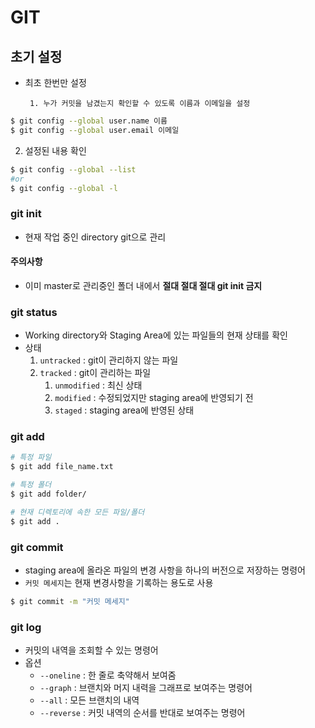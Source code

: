 # GIT

## 초기 설정

- 최초 한번만 설정

       1. 누가 커밋을 남겼는지 확인할 수 있도록 이름과 이메일을 설정

```bash
$ git config --global user.name 이름
$ git config --global user.email 이메일
```

2. 설정된 내용 확인

```bash
$ git config --global --list
#or
$ git config --global -l
```

### git init

- 현재 작업 중인 directory git으로 관리

#### 주의사항

- 이미 master로 관리중인 폴더 내에서 **절대 절대 절대 git init 금지**



### git status

- Working directory와 Staging Area에 있는 파일들의 현재 상태를 확인
- 상태
  1. `untracked` : git이 관리하지 않는 파일
  2. `tracked` : git이 관리하는 파일
     1. `unmodified` : 최신 상태
     2. `modified` : 수정되었지만 staging area에 반영되기 전
     3. `staged` : staging area에 반영된 상태



### git add

```bash
# 특정 파일
$ git add file_name.txt

# 특정 폴더
$ git add folder/

# 현재 디렉토리에 속한 모든 파일/폴더
$ git add .
```



### git commit

- staging area에 올라온 파일의 변경 사항을 하나의 버전으로 저장하는 명령어
- `커밋 메세지`는 현재 변경사항을 기록하는 용도로 사용

```bash
$ git commit -m "커밋 메세지"
```



### git log

- 커밋의 내역을 조회할 수 있는 명령어
- 옵션
  - `--oneline` : 한 줄로 축약해서 보여줌
  - `--graph` : 브랜치와 머지 내력을 그래프로 보여주는 명령어
  - `--all` : 모든 브랜치의 내역
  - `--reverse` : 커밋 내역의 순서를 반대로 보여주는 명령어